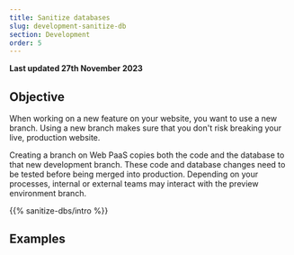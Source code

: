 ```yaml
---
title: Sanitize databases
slug: development-sanitize-db
section: Development
order: 5
---
```


**Last updated 27th November 2023**



## Objective  

When working on a new feature on your website, you want to use a new branch.
Using a new branch makes sure that you don't risk breaking your live, production website.

Creating a branch on Web PaaS copies both the code and the database to that new development branch.
These code and database changes need to be tested before being merged into production.
Depending on your processes, internal or external teams may interact with the preview environment branch.


{{% sanitize-dbs/intro %}}

## Examples
